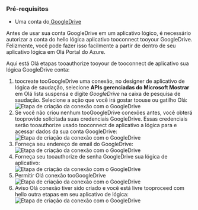 ### <a name="prerequisites"></a>Pré-requisitos
* Uma conta do[ GoogleDrive](https://www.google.com/drive/)  

Antes de usar sua conta GoogleDrive em um aplicativo lógico, é necessário autorizar a conta do hello lógica aplicativo tooconnect tooyour GoogleDrive. Felizmente, você pode fazer isso facilmente a partir de dentro de seu aplicativo lógica em Olá Portal do Azure.  

Aqui está Olá etapas tooauthorize tooyour de tooconnect de aplicativo sua lógica GoogleDrive conta:  

1. toocreate tooGoogleDrive uma conexão, no designer de aplicativo de lógica de saudação, selecione **APIs gerenciadas do Microsoft Mostrar** em Olá lista suspensa e digite *GoogleDrive* na caixa de pesquisa de saudação. Selecione a ação que você irá gostar toouse ou gatilho Olá:  
   ![Etapa de criação da conexão com o GoogleDrive](./media/connectors-create-api-googledrive/googledrive-1.png)  
2. Se você não criou nenhum tooGoogleDrive conexões antes, você obterá tooprovide solicitada suas credenciais GoogleDrive. Essas credenciais serão tooauthorize usado tooconnect de aplicativo a lógica para e acessar dados da sua conta GoogleDrive:  
   ![Etapa de criação da conexão com o GoogleDrive](./media/connectors-create-api-googledrive/googledrive-2.png)  
3. Forneça seu endereço de email do GoogleDrive:  
   ![Etapa de criação da conexão com o GoogleDrive](./media/connectors-create-api-googledrive/googledrive-3.png)  
4. Forneça seu tooauthorize de senha GoogleDrive sua lógica de aplicativo:  
   ![Etapa de criação da conexão com o GoogleDrive](./media/connectors-create-api-googledrive/googledrive-4.png)
5. Permitir Olá conexão tooGoogleDrive  
   ![Etapa de criação da conexão com o GoogleDrive](./media/connectors-create-api-googledrive/googledrive-5.png)  
6. Aviso Olá conexão tiver sido criado e você está livre tooproceed com hello outra etapas em seu aplicativo de lógica:  
   ![Etapa de criação da conexão com o GoogleDrive](./media/connectors-create-api-googledrive/googledrive-6.png)  

